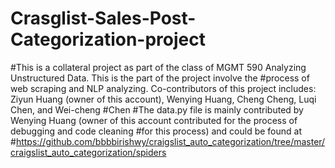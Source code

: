 # Crasglist-Sales-Post-Categorization-project
#This is a collateral project as part of the class of MGMT 590 Analyzing Unstructured Data. This is the part of the project involve the #process of web scraping and NLP analyzing. Co-contributors of this project includes: Ziyun Huang (owner of this account), Wenying Huang, Cheng Cheng, Luqi Chen, and Wei-cheng #Chen
#The data.py file is mainly contributed by Wenying Huang (owner of this account contributed for the process of debugging and code cleaning #for this process) and could be found at #https://github.com/bbbbirishwy/craigslist_auto_categorization/tree/master/craigslist_auto_categorization/spiders

#
